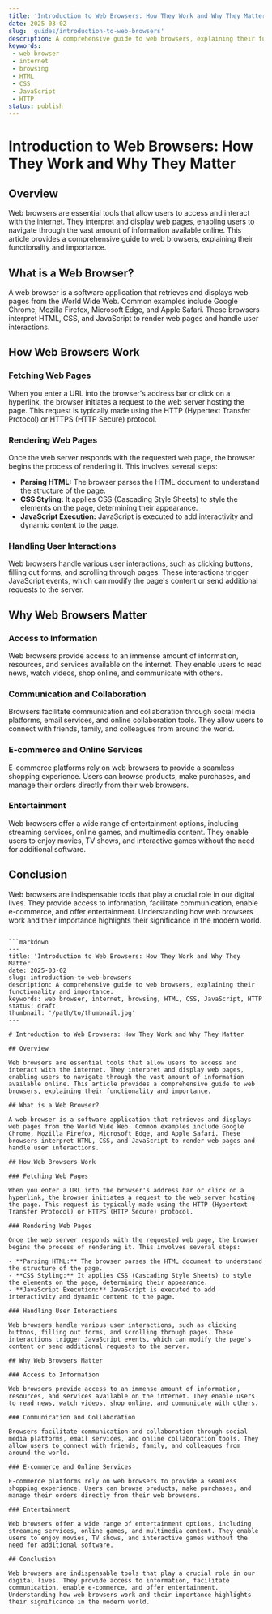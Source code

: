 ```yaml
---
title: 'Introduction to Web Browsers: How They Work and Why They Matter'
date: 2025-03-02
slug: 'guides/introduction-to-web-browsers'
description: A comprehensive guide to web browsers, explaining their functionality and importance.
keywords: 
 - web browser
 - internet
 - browsing
 - HTML
 - CSS
 - JavaScript
 - HTTP
status: publish
---
```


# Introduction to Web Browsers: How They Work and Why They Matter

## Overview

Web browsers are essential tools that allow users to access and interact with the internet. They interpret and display web pages, enabling users to navigate through the vast amount of information available online. This article provides a comprehensive guide to web browsers, explaining their functionality and importance.

## What is a Web Browser?

A web browser is a software application that retrieves and displays web pages from the World Wide Web. Common examples include Google Chrome, Mozilla Firefox, Microsoft Edge, and Apple Safari. These browsers interpret HTML, CSS, and JavaScript to render web pages and handle user interactions.

## How Web Browsers Work

### Fetching Web Pages

When you enter a URL into the browser's address bar or click on a hyperlink, the browser initiates a request to the web server hosting the page. This request is typically made using the HTTP (Hypertext Transfer Protocol) or HTTPS (HTTP Secure) protocol.

### Rendering Web Pages

Once the web server responds with the requested web page, the browser begins the process of rendering it. This involves several steps:

- **Parsing HTML:** The browser parses the HTML document to understand the structure of the page.
- **CSS Styling:** It applies CSS (Cascading Style Sheets) to style the elements on the page, determining their appearance.
- **JavaScript Execution:** JavaScript is executed to add interactivity and dynamic content to the page.

### Handling User Interactions

Web browsers handle various user interactions, such as clicking buttons, filling out forms, and scrolling through pages. These interactions trigger JavaScript events, which can modify the page's content or send additional requests to the server.

## Why Web Browsers Matter

### Access to Information

Web browsers provide access to an immense amount of information, resources, and services available on the internet. They enable users to read news, watch videos, shop online, and communicate with others.

### Communication and Collaboration

Browsers facilitate communication and collaboration through social media platforms, email services, and online collaboration tools. They allow users to connect with friends, family, and colleagues from around the world.

### E-commerce and Online Services

E-commerce platforms rely on web browsers to provide a seamless shopping experience. Users can browse products, make purchases, and manage their orders directly from their web browsers.

### Entertainment

Web browsers offer a wide range of entertainment options, including streaming services, online games, and multimedia content. They enable users to enjoy movies, TV shows, and interactive games without the need for additional software.

## Conclusion

Web browsers are indispensable tools that play a crucial role in our digital lives. They provide access to information, facilitate communication, enable e-commerce, and offer entertainment. Understanding how web browsers work and their importance highlights their significance in the modern world.
```Here is the markdown article titled **"Introduction to Web Browsers: How They Work and Why They Matter"** along with the required frontmatter:

```markdown
---
title: 'Introduction to Web Browsers: How They Work and Why They Matter'
date: 2025-03-02
slug: introduction-to-web-browsers
description: A comprehensive guide to web browsers, explaining their functionality and importance.
keywords: web browser, internet, browsing, HTML, CSS, JavaScript, HTTP
status: draft
thumbnail: '/path/to/thumbnail.jpg'
---

# Introduction to Web Browsers: How They Work and Why They Matter

## Overview

Web browsers are essential tools that allow users to access and interact with the internet. They interpret and display web pages, enabling users to navigate through the vast amount of information available online. This article provides a comprehensive guide to web browsers, explaining their functionality and importance.

## What is a Web Browser?

A web browser is a software application that retrieves and displays web pages from the World Wide Web. Common examples include Google Chrome, Mozilla Firefox, Microsoft Edge, and Apple Safari. These browsers interpret HTML, CSS, and JavaScript to render web pages and handle user interactions.

## How Web Browsers Work

### Fetching Web Pages

When you enter a URL into the browser's address bar or click on a hyperlink, the browser initiates a request to the web server hosting the page. This request is typically made using the HTTP (Hypertext Transfer Protocol) or HTTPS (HTTP Secure) protocol.

### Rendering Web Pages

Once the web server responds with the requested web page, the browser begins the process of rendering it. This involves several steps:

- **Parsing HTML:** The browser parses the HTML document to understand the structure of the page.
- **CSS Styling:** It applies CSS (Cascading Style Sheets) to style the elements on the page, determining their appearance.
- **JavaScript Execution:** JavaScript is executed to add interactivity and dynamic content to the page.

### Handling User Interactions

Web browsers handle various user interactions, such as clicking buttons, filling out forms, and scrolling through pages. These interactions trigger JavaScript events, which can modify the page's content or send additional requests to the server.

## Why Web Browsers Matter

### Access to Information

Web browsers provide access to an immense amount of information, resources, and services available on the internet. They enable users to read news, watch videos, shop online, and communicate with others.

### Communication and Collaboration

Browsers facilitate communication and collaboration through social media platforms, email services, and online collaboration tools. They allow users to connect with friends, family, and colleagues from around the world.

### E-commerce and Online Services

E-commerce platforms rely on web browsers to provide a seamless shopping experience. Users can browse products, make purchases, and manage their orders directly from their web browsers.

### Entertainment

Web browsers offer a wide range of entertainment options, including streaming services, online games, and multimedia content. They enable users to enjoy movies, TV shows, and interactive games without the need for additional software.

## Conclusion

Web browsers are indispensable tools that play a crucial role in our digital lives. They provide access to information, facilitate communication, enable e-commerce, and offer entertainment. Understanding how web browsers work and their importance highlights their significance in the modern world.
